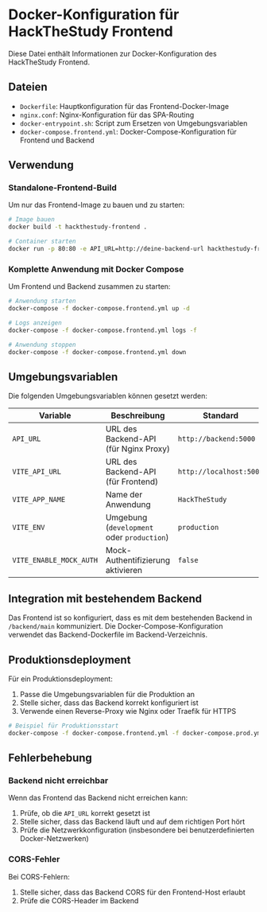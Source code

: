 # Docker-Konfiguration für HackTheStudy Frontend

Diese Datei enthält Informationen zur Docker-Konfiguration des HackTheStudy Frontend.

## Dateien

- `Dockerfile`: Hauptkonfiguration für das Frontend-Docker-Image
- `nginx.conf`: Nginx-Konfiguration für das SPA-Routing
- `docker-entrypoint.sh`: Script zum Ersetzen von Umgebungsvariablen
- `docker-compose.frontend.yml`: Docker-Compose-Konfiguration für Frontend und Backend

## Verwendung

### Standalone-Frontend-Build

Um nur das Frontend-Image zu bauen und zu starten:

```bash
# Image bauen
docker build -t hackthestudy-frontend .

# Container starten
docker run -p 80:80 -e API_URL=http://deine-backend-url hackthestudy-frontend
```

### Komplette Anwendung mit Docker Compose

Um Frontend und Backend zusammen zu starten:

```bash
# Anwendung starten
docker-compose -f docker-compose.frontend.yml up -d

# Logs anzeigen
docker-compose -f docker-compose.frontend.yml logs -f

# Anwendung stoppen
docker-compose -f docker-compose.frontend.yml down
```

## Umgebungsvariablen

Die folgenden Umgebungsvariablen können gesetzt werden:

| Variable | Beschreibung | Standard |
|----------|--------------|----------|
| `API_URL` | URL des Backend-API (für Nginx Proxy) | `http://backend:5000` |
| `VITE_API_URL` | URL des Backend-API (für Frontend) | `http://localhost:5000` |
| `VITE_APP_NAME` | Name der Anwendung | `HackTheStudy` |
| `VITE_ENV` | Umgebung (`development` oder `production`) | `production` |
| `VITE_ENABLE_MOCK_AUTH` | Mock-Authentifizierung aktivieren | `false` |

## Integration mit bestehendem Backend

Das Frontend ist so konfiguriert, dass es mit dem bestehenden Backend in `/backend/main` kommuniziert. 
Die Docker-Compose-Konfiguration verwendet das Backend-Dockerfile im Backend-Verzeichnis.

## Produktionsdeployment

Für ein Produktionsdeployment:

1. Passe die Umgebungsvariablen für die Produktion an
2. Stelle sicher, dass das Backend korrekt konfiguriert ist
3. Verwende einen Reverse-Proxy wie Nginx oder Traefik für HTTPS

```bash
# Beispiel für Produktionsstart
docker-compose -f docker-compose.frontend.yml -f docker-compose.prod.yml up -d
```

## Fehlerbehebung

### Backend nicht erreichbar

Wenn das Frontend das Backend nicht erreichen kann:

1. Prüfe, ob die `API_URL` korrekt gesetzt ist
2. Stelle sicher, dass das Backend läuft und auf dem richtigen Port hört
3. Prüfe die Netzwerkkonfiguration (insbesondere bei benutzerdefinierten Docker-Netzwerken)

### CORS-Fehler

Bei CORS-Fehlern:

1. Stelle sicher, dass das Backend CORS für den Frontend-Host erlaubt
2. Prüfe die CORS-Header im Backend 